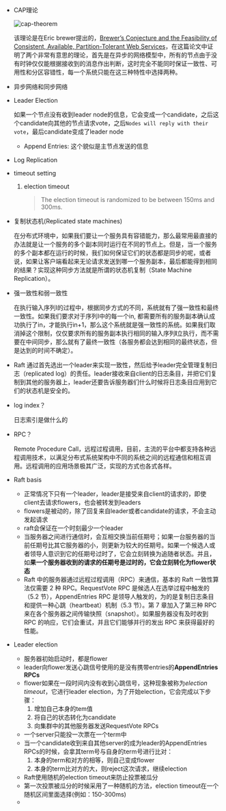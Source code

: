 - CAP理论

  ![cap-theorem](https://img.draveness.me/2017-12-18-cap-theorem.png)

  该理论是在Eric brewer提出的，[Brewer’s Conjecture and the Feasibility of Consistent, Available, Partition-Tolerant Web Services](http://citeseerx.ist.psu.edu/viewdoc/download?doi=10.1.1.67.6951&rep=rep1&type=pdf)，在这篇论文中证明了两个非常有意思的理论，首先是在异步的网络模型中，所有的节点由于没有时钟仅仅能根据接收到的消息作出判断，这时完全不能同时保证一致性、可用性和分区容错性，每一个系统只能在这三种特性中选择两种。

- 异步网络和同步网络

- Leader Election

  如果一个节点没有收到leader node的信息，它会变成一个candidate，之后这个candidate向其他的节点请求vote，之后`Nodes will reply with their vote`，最后candidate变成了leader node

  - Append Entries: 这个貌似是主节点发送的信息

- Log Replication

- timeout setting

  1. election timeout

     > The election timeout is randomized to be between 150ms and 300ms.
  
- 复制状态机(Replicated state machines)

  在分布式环境中，如果我们要让一个服务具有容错能力，那么最常用最直接的办法就是让一个服务的多个副本同时运行在不同的节点上。但是，当一个服务的多个副本都在运行的时候，我们如何保证它们的状态都是同步的呢，或者说，如果让客户端看起来无论请求发送到哪一个服务副本，最后都能得到相同的结果？实现这种同步方法就是所谓的状态机复制（State Machine Replication）。

- 强一致性和弱一致性

  在执行输入序列I的过程中，根据同步方式的不同，系统就有了强一致性和最终一致性。如果我们要求对于序列I中的每一个in, 都需要所有的服务副本确认成功执行了in，才能执行in+1，那么这个系统就是强一致性的系统。如果我们取消掉这个限制，仅仅要求所有的服务副本执行相同的输入序列**I**立执行，而不需要在中间同步，那么就有了最终一致性（各服务都会达到相同的最终状态，但是达到的时间不确定）。

- Raft 通过首先选出一个leader来实现一致性，然后给予leader完全管理复制日志（replicated log）的责任。leader接收来自client的日志条目，并把它们复制到其他的服务器上，leader还要告诉服务器们什么时候将日志条目应用到它们的状态机是安全的。

- log index？

  日志索引是做什么的

- RPC？

  Remote Procedure Call，远程过程调用，目前，主流的平台中都支持各种远程调用技术，以满足分布式系统架构中不同的系统之间的远程通信和相互调用。远程调用的应用场景极其广泛，实现的方式也各式各样。

- Raft basis

  - 正常情况下只有一个leader，leader是接受来自client的请求的，即使client去请求flowers，也会被转发到leaders
  - flowers是被动的，除了回复来自leader或者candidate的请求，不会主动发起请求
  - raft会保证在一个时刻最少一个leader
  - 当服务器之间进行通信时，会互相交换当前任期号；如果一台服务器的当前任期号比其它服务器的小，则更新为较大的任期号。如果一个候选人或者领导人意识到它的任期号过时了，它会立刻转换为追随者状态。并且，如**果一个服务器收到的请求的任期号是过时的，它会立刻转化为flower状态**
  - Raft 中的服务器通过远程过程调用（RPC）来通信，基本的 Raft 一致性算法仅需要 2 种 RPC。RequestVote RPC 是候选人在选举过程中触发的（5.2 节），AppendEntries RPC 是领导人触发的，为的是复制日志条目和提供一种心跳（heartbeat）机制（5.3 节）。第 7 章加入了第三种 RPC 来在各个服务器之间传输快照（snapshot）。如果服务器没有及时收到 RPC 的响应，它们会重试，并且它们能够并行的发出 RPC 来获得最好的性能。

- Leader election

  - 服务器初始启动时，都是flower
  - leader向flower发送心跳信号使用的是没有携带entries的**AppendEntries RPCs**
  - flower如果在一段时间内没有收到心跳信号，这种现象被称为*election timeout*，它进行leader election，为了开始election，它会完成以下步骤：
    1. 增加自己本身的tem值
    2. 将自己的状态转化为candidate
    3. 向集群中的其他服务器发送RequestVote RPCs
  - 一个server只能投一次票在一个term中
  - 当一个candidate收到来自其他server的成为leader的AppendEntries RPCs的时候，会拿其term号与自身的term号进行比对：
    1. 本身的term和对方的相等，则自己变成flower
    2. 本身的term比对方的大，则reject这次请求，继续election
  - Raft使用随机的election timeout来防止投票被瓜分
  - 第一次投票被瓜分的时候采用了一种随机的方法，election timeout在一个随机区间里面选择(例如：150-300ms)
  - 

